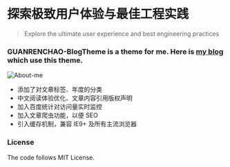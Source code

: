 # 探索极致用户体验与最佳工程实践

> Explore the ultimate user experience and best engineering practices


### GUANRENCHAO-BlogTheme is a theme for me. Here is [my blog](http://guanrenchao.com) which use this theme.


![About-me](https://i.imgur.com/tm9AYFj.jpg)


- 添加了对文章标签、年度的分类
- 中文阅读体验优化、文章内容引用版权声明
- 加入百度统计对访问量实时监控
- 加入文章爬虫功能，以便 SEO 
- 引入缓存机制，兼容 IE9+ 及所有主流浏览器

### License

The code follows MIT License.
